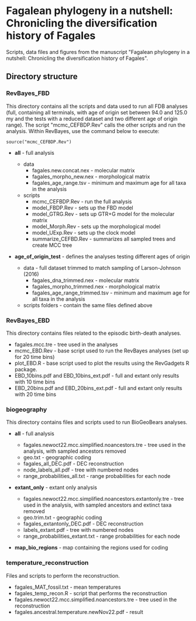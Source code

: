 # Fagalean phylogeny in a nutshell: Chronicling the diversification history of Fagales

Scripts, data files and figures from the manuscript "Fagalean phylogeny in a nutshell: Chronicling the diversification history of Fagales". 

## Directory structure


### RevBayes_FBD

This directory contains all the scripts and data used to run all FDB analyses (full, containing all terminals, with age of origin set between 94.0 and 125.0 my and the tests with a reduced dataset and two different age of origin range). 
The script "mcmc_CEFBDP.Rev" calls the other scripts and run the analysis. Within RevBayes, use the command below to execute:
```
source("mcmc_CEFBDP.Rev")
```

* **all** - full analysis
  * data
    * fagales.new.concat.nex - molecular matrix
    * fagales_morpho_new.nex - morphological matrix
    * fagales_age_range.tsv - minimum and maximum age for all taxa in the analysis
  * scripts
    * mcmc_CEFBDP.Rev - run the full analysis
    * model_FBDP.Rev - sets up the FBD model
    * model_GTRG.Rev - sets up GTR+G model for the molecular matrix
    * model_Morph.Rev - sets up the morphological model
    * model_UExp.Rev - sets up the clock model
    * summarize_CEFBD.Rev - summarizes all sampled trees and create MCC tree

* **age_of_origin_test** - defines the analyses testing different ages of origin
  * data - full dataset trimmed to match sampling of Larson-Johnson (2016)
    * fagales_dna_trimmed.nex - molecular matrix
    * fagales_morpho_trimmed.nex - morphological matrix
    * fagales_age_range_trimmed.tsv - minimum and maximum age for all taxa in the analysis
  * scripts folders - contain the same files defined above

### RevBayes_EBD

This directory contains files related to the episodic birth-death analyses. 

* fagales.mcc.tre - tree used in the analyses
* mcmc_EBD.Rev - base script used to run the RevBayes analyses (set up for 20 time bins)
* plot_EBD.R - base script used to plot the results using the RevGadgets R package.
* EBD_10bins.pdf and EBD_10bins_ext.pdf - full and extant only results with 10 time bins
* EBD_20bins.pdf and EBD_20bins_ext.pdf - full and extant only results with 20 time bins

### biogeography

This directory contains files and scripts used to run BioGeoBears analyses.

* **all** - full analysis
   * fagales.newoct22.mcc.simplified.noancestors.tre - tree used in the analysis, with sampled ancestors removed
   * geo.txt - geographic coding
   * fagales_all_DEC.pdf - DEC reconstruction
   * node_labels_all.pdf - tree with numbered nodes
   * range_probabilities_all.txt - range probabilities for each node
  
 * **extant_only** - extant only analysis
   * fagales.newoct22.mcc.simplified.noancestors.extantonly.tre - tree used in the analysis, with sampled ancestors and extinct taxa removed
   * geo.trim.txt - geographic coding
   * fagales_extantonly_DEC.pdf - DEC reconstruction
   * labels_extant.pdf - tree with numbered nodes
   * range_probabilities_extant.txt - range probabilities for each node
  
  * **map_bio_regions** - map containing the regions used for coding
  
  ### temperature_reconstruction
  
  Files and scripts to perform the reconstruction.
  
  * fagales_MAT_fossil.txt - mean temperatures
  * fagales_temp_recon.R - script that performs the reconstruction
  * fagales.newoct22.mcc.simplified.noancestors.tre - tree used in the reconstruction
  * fagales.ancestral.temperature.newNov22.pdf - result
